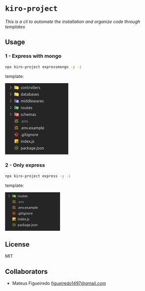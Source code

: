 # `kiro-project`
*This is a cli to automate the installation and organize code through templates*
## Usage
### 1 - **Express with mongo**

```bash
npx kiro-project expressmongo -y -i
```

template:
<div>
    <img src="./readme_assets/template_expressmongo.png" />
</div>


### 2 - **Only express**

```bash
npx kiro-project express -y -i
```
template:
<div>
    <img src="./readme_assets/template_express.png" width="180"/>
</div>

## License

MIT

## Collaborators

- Mateus Figueiredo <figueiredo1497@gmail.com>